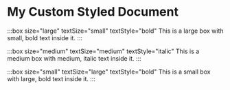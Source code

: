 # My Custom Styled Document

:::box size="large" textSize="small" textStyle="bold"
This is a large box with small, bold text inside it.
:::

:::box size="medium" textSize="medium" textStyle="italic"
This is a medium box with medium, italic text inside it.
:::

:::box size="small" textSize="large" textStyle="bold"
This is a small box with large, bold text inside it.
:::
